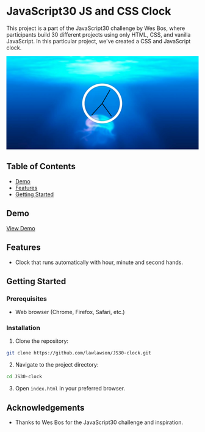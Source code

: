 # JavaScript30 JS and CSS Clock

This project is a part of the JavaScript30 challenge by Wes Bos, where participants build 30 different projects using only HTML, CSS, and vanilla JavaScript. In this particular project, we've created a CSS and JavaScript clock.

![clock](/screenshot.png)

## Table of Contents

- [Demo](#demo)
- [Features](#features)
- [Getting Started](#getting-started)

## Demo

[View Demo](https://wondrous-sawine-ce716e.netlify.app/) <!-- Add a link to your live demo once deployed -->

## Features

- Clock that runs automatically with hour, minute and second hands.

## Getting Started

### Prerequisites

- Web browser (Chrome, Firefox, Safari, etc.)

### Installation

1. Clone the repository:

```bash
git clone https://github.com/lawlawson/JS30-clock.git
```

2. Navigate to the project directory:

```bash
cd JS30-clock
```

3. Open `index.html` in your preferred browser.

## Acknowledgements

- Thanks to Wes Bos for the JavaScript30 challenge and inspiration.

